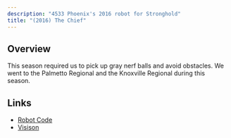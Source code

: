 ```yaml
---
description: "4533 Phoenix's 2016 robot for Stronghold"
title: "(2016) The Chief"
---
```


## Overview

This season required us to pick up gray nerf balls and avoid obstacles. We went
to the Palmetto Regional and the Knoxville Regional during this season.

## Links

- [Robot Code](//github.com/4533-phoenix/stronghold-robot)
- [Visison](//github.com/4533-phoenix/stronghold-vision)
